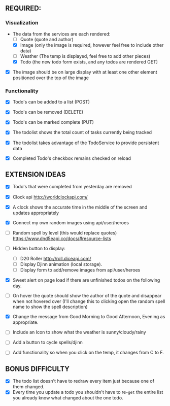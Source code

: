 
## REQUIRED:
 ### Visualization
- The data from the services are each rendered:
  - [ ] Quote (quote and author)
  - [x] Image (only the image is required, however feel free to include other data)
  - [ ] Weather (The temp is displayed, feel free to add other pieces)
  - [x] Todo (the new todo form exists, and any todos are rendered GET)
- [x] The image should be on large display with at least one other element positioned over the top of the image

   
 ### Functionality
 - [x] Todo's can be added to a list (POST)
 - [x] Todo's can be removed (DELETE)
 - [x] Todo's can be marked complete (PUT)
 - [x] The todolist shows the total count of tasks currently being tracked
 - [x] The todolist takes advantage of the TodoService to provide persistent data
 - [x] Completed Todo's checkbox remains checked on reload


## EXTENSION IDEAS 
- [x] Todo's that were completed from yesterday are removed
- [x] Clock api http://worldclockapi.com/
- [x] A clock shows the accurate time in the middle of the screen and updates appropriately
- [x] Connect my own random images using api/user/heroes
- [ ] Random spell by level (this would replace quotes) https://www.dnd5eapi.co/docs/#resource-lists
- [ ] Hidden button to display:
    - [ ] D20 Roller http://roll.diceapi.com/
    - [ ] Display Djinn animation (local storage).
    - [ ] Display form to add/remove images from api/user/heroes

- [x] Sweet alert on page load if there are unfinished todos on the following day.

- [ ] On hover the quote should show the author of the quote and disappear when not hovered over
    (I'll change this to clicking open the random spell name to show the spell description)
- [x] Change the message from Good Morning to Good Afternoon, Evening as appropriate.
- [ ] Include an Icon to show what the weather is sunny/cloudy/rainy
- [ ] Add a button to cycle spells/djinn
- [ ] Add functionality so when you click on the temp, it changes from C to F.

## BONUS DIFFICULTY
- [x] The todo list doesn't have to redraw every item just because one of them changed. 
- [x] Every time you update a todo you shouldn't have to re-`get` the entire list you already know what changed about the one todo.
